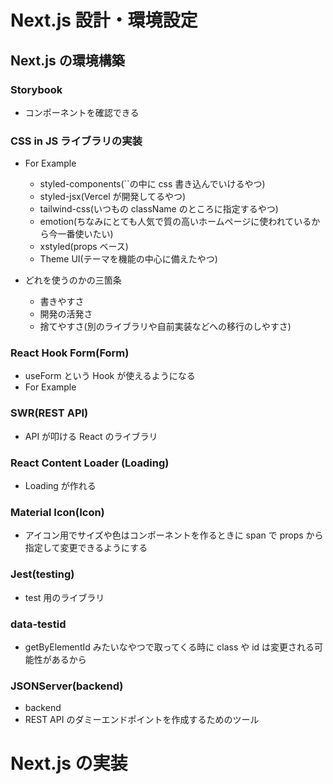 # Next.js 設計・環境設定

## Next.js の環境構築

### Storybook

- コンポーネントを確認できる

### CSS in JS ライブラリの実装

- For Example

  - styled-components(``の中に css 書き込んでいけるやつ)
  - styled-jsx(Vercel が開発してるやつ)
  - tailwind-css(いつもの className のところに指定するやつ)
  - emotion(ちなみにとても人気で質の高いホームページに使われているから今一番使いたい)
  - xstyled(props ベース)
  - Theme UI(テーマを機能の中心に備えたやつ)

- どれを使うのかの三箇条
  - 書きやすさ
  - 開発の活発さ
  - 捨てやすさ(別のライブラリや自前実装などへの移行のしやすさ)

### React Hook Form(Form)

- useForm という Hook が使えるようになる
- For Example

### SWR(REST API)

- API が叩ける React のライブラリ

### React Content Loader (Loading)

- Loading が作れる

### Material Icon(Icon)

- アイコン用でサイズや色はコンポーネントを作るときに span で props から指定して変更できるようにする

### Jest(testing)

- test 用のライブラリ

### data-testid

- getByElementId みたいなやつで取ってくる時に class や id は変更される可能性があるから

### JSONServer(backend)

- backend
- REST API のダミーエンドポイントを作成するためのツール

# Next.js の実装
